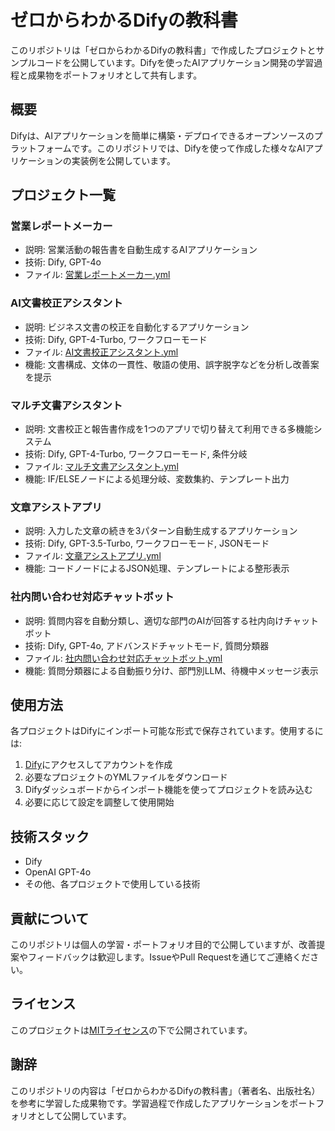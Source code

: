 # ゼロからわかるDifyの教科書

このリポジトリは「ゼロからわかるDifyの教科書」で作成したプロジェクトとサンプルコードを公開しています。Difyを使ったAIアプリケーション開発の学習過程と成果物をポートフォリオとして共有します。

## 概要

Difyは、AIアプリケーションを簡単に構築・デプロイできるオープンソースのプラットフォームです。このリポジトリでは、Difyを使って作成した様々なAIアプリケーションの実装例を公開しています。

## プロジェクト一覧

### 営業レポートメーカー
- 説明: 営業活動の報告書を自動生成するAIアプリケーション
- 技術: Dify, GPT-4o
- ファイル: [営業レポートメーカー.yml](./営業レポートメーカー.yml)

### AI文書校正アシスタント
- 説明: ビジネス文書の校正を自動化するアプリケーション
- 技術: Dify, GPT-4-Turbo, ワークフローモード
- ファイル: [AI文書校正アシスタント.yml](./AI文書校正アシスタント.yml)
- 機能: 文書構成、文体の一貫性、敬語の使用、誤字脱字などを分析し改善案を提示

### マルチ文書アシスタント
- 説明: 文書校正と報告書作成を1つのアプリで切り替えて利用できる多機能システム
- 技術: Dify, GPT-4-Turbo, ワークフローモード, 条件分岐
- ファイル: [マルチ文書アシスタント.yml](./マルチ文書アシスタント.yml)
- 機能: IF/ELSEノードによる処理分岐、変数集約、テンプレート出力

### 文章アシストアプリ
- 説明: 入力した文章の続きを3パターン自動生成するアプリケーション
- 技術: Dify, GPT-3.5-Turbo, ワークフローモード, JSONモード
- ファイル: [文章アシストアプリ.yml](./文章アシストアプリ.yml)
- 機能: コードノードによるJSON処理、テンプレートによる整形表示

### 社内問い合わせ対応チャットボット
- 説明: 質問内容を自動分類し、適切な部門のAIが回答する社内向けチャットボット
- 技術: Dify, GPT-4o, アドバンスドチャットモード, 質問分類器
- ファイル: [社内問い合わせ対応チャットボット.yml](./社内問い合わせ対応チャットボット.yml)
- 機能: 質問分類器による自動振り分け、部門別LLM、待機中メッセージ表示

## 使用方法

各プロジェクトはDifyにインポート可能な形式で保存されています。使用するには:

1. [Dify](https://dify.ai/)にアクセスしてアカウントを作成
2. 必要なプロジェクトのYMLファイルをダウンロード
3. Difyダッシュボードからインポート機能を使ってプロジェクトを読み込む
4. 必要に応じて設定を調整して使用開始

## 技術スタック

- Dify
- OpenAI GPT-4o
- その他、各プロジェクトで使用している技術

## 貢献について

このリポジトリは個人の学習・ポートフォリオ目的で公開していますが、改善提案やフィードバックは歓迎します。IssueやPull Requestを通じてご連絡ください。

## ライセンス

このプロジェクトは[MITライセンス](LICENSE)の下で公開されています。

## 謝辞

このリポジトリの内容は「ゼロからわかるDifyの教科書」（著者名、出版社名）を参考に学習した成果物です。学習過程で作成したアプリケーションをポートフォリオとして公開しています。